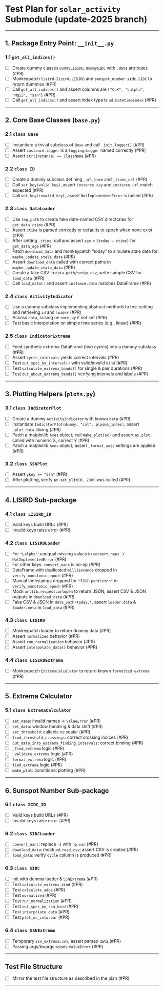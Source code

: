# Test Plan for `solar_activity` Submodule (update-2025 branch)

---

## 1. Package Entry Point: `__init__.py`

### 1.1 `get_all_indices()`
- [ ] Create dummy classes `DummyLISIRD`, `DummySIDC` with `.data` attributes (#PR)
- [ ] Monkeypatch `lisird.lisird.LISIRD` and `sunspot_number.sidc.SIDC` to return dummies (#PR)
- [ ] Call `get_all_indices()` and assert columns are `["CaK", "Lalpha", "MgII", "ssn"]` (#PR)
- [ ] Call `get_all_indices()` and assert index type is `pd.DatetimeIndex` (#PR)

---

## 2. Core Base Classes (`base.py`)

### 2.1 `class Base`
- [ ] Instantiate a trivial subclass of `Base` and call `_init_logger()` (#PR)
- [ ] Assert `instance.logger` is a `logging.Logger` named correctly (#PR)
- [ ] Assert `str(instance) == ClassName` (#PR)

### 2.2 `class ID`
- [ ] Create a dummy subclass defining `_url_base` and `_trans_url` (#PR)
- [ ] Call `set_key(valid_key)`, assert `instance.key` and `instance.url` match expected (#PR)
- [ ] Call `set_key(invalid_key)`, assert `NotImplementedError` is raised (#PR)

### 2.3 `class DataLoader`
- [ ] Use `tmp_path` to create fake date-named CSV directories for `get_data_ctime` (#PR)
- [ ] Assert `ctime` is parsed correctly or defaults to epoch when none exist (#PR)
- [ ] After setting `_ctime`, call and assert `age` = `(today – ctime)` for `get_data_age` (#PR)
- [ ] Patch `download_data` and monkeypatch “today” to simulate stale data for `maybe_update_stale_data` (#PR)
- [ ] Assert `download_data` called with correct paths in `maybe_update_stale_data` (#PR)
- [ ] Create a fake CSV in `data_path/today.csv`, write sample CSV for `load_data` (#PR)
- [ ] Call `load_data()` and assert `instance.data` matches DataFrame (#PR)

### 2.4 `class ActivityIndicator`
- [ ] Use a dummy subclass implementing abstract methods to test setting and retrieving `id` and `loader` (#PR)
- [ ] Access `data`, raising on `norm_by` if not set (#PR)
- [ ] Test basic interpolation on simple time series (e.g., linear) (#PR)

### 2.5 `class IndicatorExtrema`
- [ ] Feed synthetic extrema DataFrame (two cycles) into a dummy subclass (#PR)
- [ ] Assert `cycle_intervals` yields correct intervals (#PR)
- [ ] Test `cut_spec_by_interval()` with valid/invalid `kind` (#PR)
- [ ] Test `calculate_extrema_bands()` for single & pair durations (#PR)
- [ ] Test `cut_about_extrema_bands()` verifying intervals and labels (#PR)

---

## 3. Plotting Helpers (`plots.py`)

### 3.1 `class IndicatorPlot`
- [ ] Create a dummy `ActivityIndicator` with known `data` (#PR)
- [ ] Instantiate `IndicatorPlot(dummy, "col", plasma_index)`, assert `.plot_data` slicing (#PR)
- [ ] Patch a matplotlib `Axes` object; call `make_plot(ax)` and assert `ax.plot` called with numeric X, correct Y (#PR)
- [ ] Patch a matplotlib `Axes` object; assert `_format_axis` settings are applied (#PR)

### 3.2 `class SSNPlot`
- [ ] Assert `ykey == "ssn"` (#PR)
- [ ] After plotting, verify `ax.set_ylim(0, 200)` was called (#PR)

---

## 4. LISIRD Sub-package

### 4.1 `class LISIRD_ID`
- [ ] Valid keys build URLs (#PR)
- [ ] Invalid keys raise error (#PR)

### 4.2 `class LISIRDLoader`
- [ ] For `"Lalpha"`: unequal missing values in `convert_nans` → `NotImplementedError` (#PR)
- [ ] For other keys: `convert_nans` is no-op (#PR)
- [ ] DataFrame with duplicated `milliseconds` dropped in `verify_monotonic_epoch` (#PR)
- [ ] Manual timestamps dropped for `"f107-penticton"` in `verify_monotonic_epoch` (#PR)
- [ ] Mock `urllib.request.urlopen` to return JSON; assert CSV & JSON outputs in `download_data` (#PR)
- [ ] Fake CSV & JSON in `data_path/today.*`, assert `loader.data` & `loader.meta` in `load_data` (#PR)

### 4.3 `class LISIRD`
- [ ] Monkeypatch loader to return dummy data (#PR)
- [ ] Assert `normalized` behavior (#PR)
- [ ] Assert `run_normalization` behavior (#PR)
- [ ] Assert `interpolate_data()` behavior (#PR)

### 4.4 `class LISIRDExtrema`
- [ ] Monkeypatch `ExtremaCalculator` to return known `formatted_extrema` (#PR)

---

## 5. Extrema Calculator

### 5.1 `class ExtremaCalculator`
- [ ] `set_name`: invalid names → `ValueError` (#PR)
- [ ] `set_data`: window handling & data shift (#PR)
- [ ] `set_threshold`: callable vs scalar (#PR)
- [ ] `find_threshold_crossings`: correct crossing indices (#PR)
- [ ] `cut_data_into_extrema_finding_intervals`: correct binning (#PR)
- [ ] `_find_extrema` logic (#PR)
- [ ] `_validate_extrema` logic (#PR)
- [ ] `format_extrema` logic (#PR)
- [ ] `find_extrema` logic (#PR)
- [ ] `make_plot`: conditional plotting (#PR)

---

## 6. Sunspot Number Sub-package

### 6.1 `class SIDC_ID`
- [ ] Valid keys build URLs (#PR)
- [ ] Invalid keys raise error (#PR)

### 6.2 `class SIDCLoader`
- [ ] `convert_nans`: replace `-1` with `np.nan` (#PR)
- [ ] `download_data`: mock `pd.read_csv`; assert CSV is created (#PR)
- [ ] `load_data`: verify `cycle` column is produced (#PR)

### 6.3 `class SIDC`
- [ ] Init with dummy loader & `SSNExtrema` (#PR)
- [ ] Test `calculate_extrema_kind` (#PR)
- [ ] Test `calculate_edge` (#PR)
- [ ] Test `normalized` (#PR)
- [ ] Test `run_normalization` (#PR)
- [ ] Test `cut_spec_by_ssn_band` (#PR)
- [ ] Test `interpolate_data` (#PR)
- [ ] Test `plot_on_colorbar` (#PR)

### 6.4 `class SSNExtrema`
- [ ] Temporary `ssn_extrema.csv`, assert parsed `data` (#PR)
- [ ] Passing args/kwargs raises `ValueError` (#PR)

---

## Test File Structure
- [ ] Mirror the test file structure as described in the plan (#PR)

---
